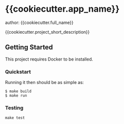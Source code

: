 # {{cookiecutter.app_name}}
author: {{cookiecutter.full_name}}

{{cookiecutter.project_short_description}}

## Getting Started

This project requires Docker to be installed.

### Quickstart

Running it then should be as simple as:

```console
$ make build
$ make run
```

### Testing

``make test``
